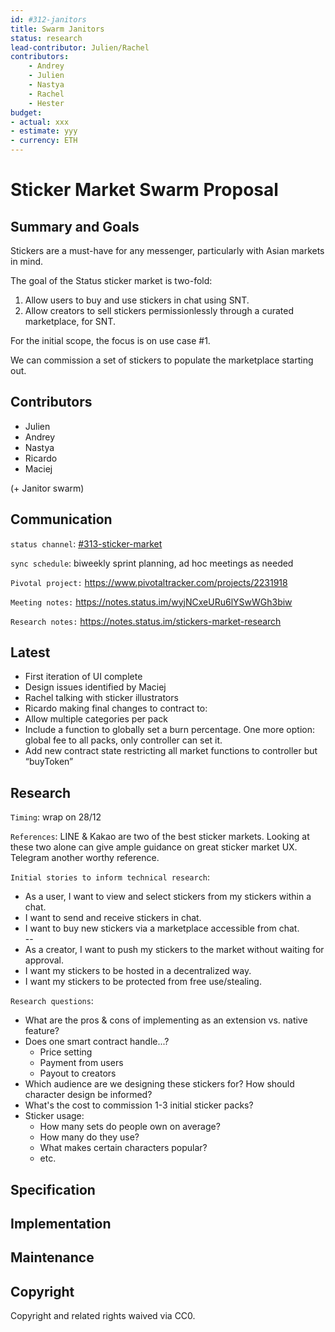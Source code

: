 ```yaml
---
id: #312-janitors
title: Swarm Janitors
status: research
lead-contributor: Julien/Rachel
contributors:
    - Andrey
    - Julien
    - Nastya
    - Rachel
    - Hester
budget:
- actual: xxx
- estimate: yyy
- currency: ETH
---
```


Sticker Market Swarm Proposal
===

## Summary and Goals

Stickers are a must-have for any messenger, particularly with Asian markets in mind.

The goal of the Status sticker market is two-fold:

1) Allow users to buy and use stickers in chat using SNT.
2) Allow creators to sell stickers permissionlessly through a curated marketplace, for SNT.

For the initial scope, the focus is on use case #1.

We can commission a set of stickers to populate the marketplace starting out.

## Contributors

- Julien
- Andrey
- Nastya
- Ricardo
- Maciej

(+ Janitor swarm) 

## Communication

`status channel`: [#313-sticker-market](https://get.status.im/chat/public/313-sticker-market)

`sync schedule`: biweekly sprint planning, ad hoc meetings as needed

`Pivotal project:` https://www.pivotaltracker.com/projects/2231918

`Meeting notes:` https://notes.status.im/wyjNCxeURu6lYSwWGh3biw

`Research notes:` https://notes.status.im/stickers-market-research

## Latest

- First iteration of UI complete
- Design issues identified by Maciej
- Rachel talking with sticker illustrators
- Ricardo making final changes to contract to:
- Allow multiple categories per pack
- Include a function to globally set a burn percentage. One more option: global fee to all packs, only controller can set it.
- Add new contract state restricting all market functions to controller but “buyToken”

## Research 

`Timing`: wrap on 28/12

`References`: LINE & Kakao are two of the best sticker markets. Looking at these two alone can give ample guidance on great sticker market UX. Telegram another worthy reference.

`Initial stories to inform technical research`:
- As a user, I want to view and select stickers from my stickers within a chat.
- I want to send and receive stickers in chat.
- I want to buy new stickers via a marketplace accessible from chat.<br>
--<br>
- As a creator, I want to push my stickers to the market without waiting for approval.
- I want my stickers to be hosted in a decentralized way.
- I want my stickers to be protected from free use/stealing.

`Research questions`:
- What are the pros & cons of implementing as an extension vs. native feature?
- Does one smart contract handle...?
    - Price setting
    - Payment from users
    - Payout to creators
- Which audience are we designing these stickers for? How should character design be informed?
- What's the cost to commission 1-3 initial sticker packs?
- Sticker usage:
    - How many sets do people own on average?
    - How many do they use?
    - What makes certain characters popular?
    - etc.

## Specification

## Implementation

## Maintenance

## Copyright
Copyright and related rights waived via CC0.
